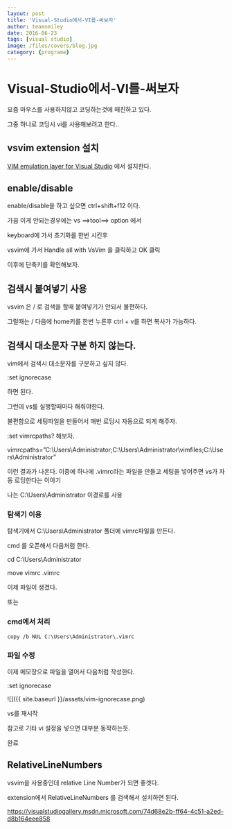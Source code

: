 ```yaml
---
layout: post
title: 'Visual-Studio에서-VI를-써보자' 
author: teamsmiley 
date: 2016-06-23
tags: [visual studio]
image: /files/covers/blog.jpg
category: {programe}
---
```


# Visual-Studio에서-VI를-써보자

요즘 마우스를 사용하지않고 코딩하는것에 매진하고 있다.

그중 하나로 코딩시 vi를 사용해보려고 한다..

## vsvim extension 설치

[VIM emulation layer for Visual Studio](https://visualstudiogallery.msdn.microsoft.com/59ca71b3-a4a3-46ca-8fe1-0e90e3f79329) 에서 설치한다.

## enable/disable
enable/disable을 하고 싶으면 ctrl+shift+f12 이다.

가끔 이게 안되는경우에는 vs ==>tool==> option 에서

keyboard에 가서 초기화를 한번 시킨후

vsvim에 가서  Handle all with VsVim 을 클릭하고 OK 클릭

이후에 단축키를 확인해보자.

## 검색시 붙여넣기 사용 

vsvim 은 / 로 검색을 할때 붙여넣기가 안되서 불편하다.

그럴때는 /  다음에 home키를 한번 누른후 ctrl + v를 하면 복사가 가능하다.

## 검색시 대소문자 구분 하지 않는다.

vim에서 검색시 대소문자를 구분하고 싶지 않다.

:set ignorecase

하면 된다.

그런데 vs를 실행할때마다 해줘야한다.

불편함으로 세팅파일을 만들어서 매번 로딩시 자동으로 되게 해주자.

:set vimrcpaths? 해보자.

vimrcpaths=”C:\Users\Administrator;C:\Users\Administrator\vimfiles;C:\Users\Administrator”

이런 결과가 나온다. 
이중에 하나에 .vimrc라는 파일을 만들고 세팅을 넣어주면 vs가 자동 로딩한다는 이야기 

나는 C:\Users\Administrator 이경로를 사용

### 탐색기 이용 
탐색기에서 C:\Users\Administrator 폴더에 vimrc파일을 만든다. 

cmd 를 오픈해서 다음처럼 한다.

cd C:\Users\Administrator

move vimrc .vimrc

이제 파일이 생겼다.

또는 

### cmd에서 처리
```
copy /b NUL C:\Users\Administrator\.vimrc
```
### 파일 수정 

이제 메모장으로 파일을 열어서 다음처럼 작성한다.

:set ignorecase

![]({{ site.baseurl }}/assets/vim-ignorecase.png)

vs를 재시작

참고로 기타 vi 설정을 넣으면 대부분 동작하는듯.

완료 

## RelativeLineNumbers

vsvim을 사용중인데 relative Line Number가 되면 좋겟다. 

extension에서 RelativeLineNumbers 를 검색해서 설치하면 된다. 

<https://visualstudiogallery.msdn.microsoft.com/74d68e2b-ff64-4c51-a2ed-d8b164eee858>





